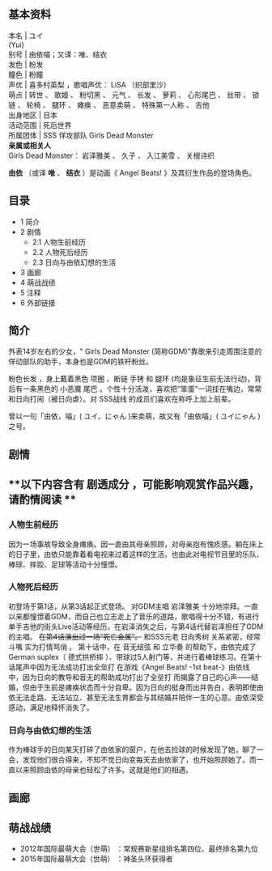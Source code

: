 **基本资料**  
---  
本名  |  ユイ    
(Yui)  
别号  |  由依喵；又译：唯、结衣   
发色  |  粉发   
瞳色  |  粉瞳   
声优  |  喜多村英梨  ，歌唱声优：  LiSA  （织部里沙）   
萌点  |  转世  、  歌姬  、  粉切黑  、  元气  、  长发  、  萝莉  、  心形尾巴  、  丝带  、  锁链  、  轮椅  、  腿环  、  瘫痪  、  恶意卖萌  、  特殊第一人称  、  吉他   
出身地区  |  日本   
活动范围  |  死后世界   
所属团体  |  SSS  佯攻部队  Girls Dead Monster   
**亲属或相关人**  
Girls Dead Monster：  岩泽雅美  、  久子  、  入江美雪  、  关根诗织  
  
**由依** （或译 **唯** 、 **结衣** ）是动画《  Angel Beats!  》及其衍生作品的登场角色。

##  目录

  * 1  简介 
  * 2  剧情 
    * 2.1  人物生前经历 
    * 2.2  人物死后经历 
    * 2.3  日向与由依幻想的生活 
  * 3  画廊 
  * 4  萌战战绩 
  * 5  注释 
  * 6  外部链接 

##  简介

外表14岁左右的少女，"  Girls Dead Monster  (简称GDM)"靠歌来引走周围注意的佯动部队的助手，本身也是GDM的铁杆粉丝。

粉色长发  ，身上戴着黑色  项圈  、断链  手铐  和  腿环  (均是象征生前无法行动)，背后有一条黑色的  小恶魔  尾巴
。个性十分活泼，喜欢把“笨蛋”一词挂在嘴边，常常和日向打闹（被日向虐）。对  SSS战线  的成员们喜欢在称呼上加上前辈。

曾以一句「由依，喵」(  ユイ、にゃん  )来卖萌，故又有「由依喵」(  ユイにゃん  )之号。

##  剧情

**以下内容含有 剧透成分  ，可能影响观赏作品兴趣，请酌情阅读 **  
---  
  
###  人物生前经历

因为一场事故导致全身瘫痪。因一直由其母亲照顾，对母亲抱有愧疚感。躺在床上的日子里，由依只能靠着看电视来过着这样的生活，也由此对电视节目里的乐队、棒球、摔跤、足球等活动十分憧憬。

###  人物死后经历

初登场于第1话，从第3话起正式登场。  对GDM主唱  岩泽雅美
十分地崇拜。一直以来都憧憬着GDM，而自己也立志走上了音乐的道路，歌唱得十分不错，有进行单手吉他的街头Live活动等经历。在岩泽消失之后，与第4话代替岩泽担任了GDM的主唱。
~~在第4话演出过一场“死亡金属”。~~ 和SSS元老  日向秀树  关系紧密，经常斗嘴  实为打情骂俏  。  第十话中，在  音无结弦  和  立华奏
的帮助下，由依完成了German suplex（  德式拱桥摔  ）、带球过5人射门等，并进行着棒球练习。在第十话尾声中因为无法成功打出全垒打
在游戏《Angel Beats! -1st beat-》由依线中，因为日向的教导和音无的帮助成功打出了全垒打
而揭露了自己的心声——结婚，但由于生前是瘫痪状态而十分自卑。因为日向的挺身而出并告白，表明即使由依无法走路、无法站立、甚至无法生育都会与其结婚并陪伴一生的心意。由依深受感动，满足地释怀消失了。

###  日向与由依幻想的生活

作为棒球手的日向某天打碎了由依家的窗户，在他去捡球的时候发现了她，聊了一会，发现他们很合得来，不知不觉日向变每天去由依家了，也开始照顾她了。而一直以来照顾由依的母亲也轻松了许多。这就是他们的相遇。  
  
##  画廊

##  萌战战绩

  * 2012年国际最萌大会（世萌）  ：常规赛新星组排名第四位、最终排名第九位 
  * 2015年国际最萌大会（世萌）  ：神圣头环获得者 